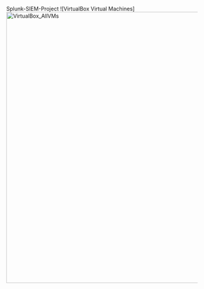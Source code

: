 Splunk-SIEM-Project
![VirtualBox Virtual Machines]
<img width="1365" height="716" alt="VirtualBox_AllVMs" src="https://github.com/user-attachments/assets/ea9e73b2-9060-499b-bb08-f78f4bc8a470" />
